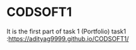 # CODSOFT1
It is the first part of task 1 (Portfolio)
task1 :https://adityag9999.github.io/CODSOFT1/
